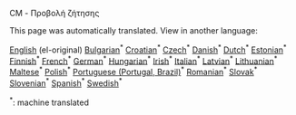 <p> CM - Προβολή ζήτησης </p>

This page was automatically translated. View in another language:

[English](en-CM-Demand-projection) (el-original) [Bulgarian](bg-CM-Demand-projection)<sup>\*</sup> [Croatian](hr-CM-Demand-projection)<sup>\*</sup> [Czech](cs-CM-Demand-projection)<sup>\*</sup> [Danish](da-CM-Demand-projection)<sup>\*</sup> [Dutch](nl-CM-Demand-projection)<sup>\*</sup> [Estonian](et-CM-Demand-projection)<sup>\*</sup> [Finnish](fi-CM-Demand-projection)<sup>\*</sup> [French](fr-CM-Demand-projection)<sup>\*</sup> [German](de-CM-Demand-projection)<sup>\*</sup>  [Hungarian](hu-CM-Demand-projection)<sup>\*</sup> [Irish](ga-CM-Demand-projection)<sup>\*</sup> [Italian](it-CM-Demand-projection)<sup>\*</sup> [Latvian](lv-CM-Demand-projection)<sup>\*</sup> [Lithuanian](lt-CM-Demand-projection)<sup>\*</sup> [Maltese](mt-CM-Demand-projection)<sup>\*</sup> [Polish](pl-CM-Demand-projection)<sup>\*</sup> [Portuguese (Portugal, Brazil)](pt-CM-Demand-projection)<sup>\*</sup> [Romanian](ro-CM-Demand-projection)<sup>\*</sup> [Slovak](sk-CM-Demand-projection)<sup>\*</sup> [Slovenian](sl-CM-Demand-projection)<sup>\*</sup> [Spanish](es-CM-Demand-projection)<sup>\*</sup> [Swedish](sv-CM-Demand-projection)<sup>\*</sup> 

<sup>\*</sup>: machine translated
